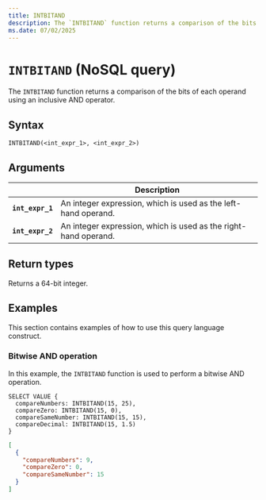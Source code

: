 ```yaml
---
title: INTBITAND
description: The `INTBITAND` function returns a comparison of the bits of each operand using an inclusive AND operator.
ms.date: 07/02/2025
---
```


# `INTBITAND` (NoSQL query)

The `INTBITAND` function returns a comparison of the bits of each operand using an inclusive AND operator.

## Syntax

```nosql
INTBITAND(<int_expr_1>, <int_expr_2>)
```

## Arguments

| | Description |
| --- | --- |
| **`int_expr_1`** | An integer expression, which is used as the left-hand operand. |
| **`int_expr_2`** | An integer expression, which is used as the right-hand operand. |

## Return types

Returns a 64-bit integer.

## Examples

This section contains examples of how to use this query language construct.

### Bitwise AND operation

In this example, the `INTBITAND` function is used to perform a bitwise AND operation.

```nosql
SELECT VALUE {
  compareNumbers: INTBITAND(15, 25),
  compareZero: INTBITAND(15, 0),
  compareSameNumber: INTBITAND(15, 15),
  compareDecimal: INTBITAND(15, 1.5)
}
```

```json
[
  {
    "compareNumbers": 9,
    "compareZero": 0,
    "compareSameNumber": 15
  }
]
```
